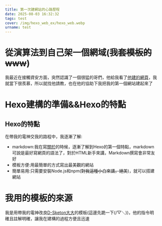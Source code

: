 ```yaml
---
title: 第一次建網站的心路歷程
date: 2025-08-03 16:32:32
tags: test
cover: /img/hexo_web_ex/hexo_web.webp
urname: test
---
```

# 從演算法到自己架一個網域(~~我套模板的www~~)

我最近在接觸資安方面，突然認識了一個很猛的哥們，他給我看了[他建的網頁](https://itousouta15.github.io/)，我就當下很羨慕，所以就找他請教，也在他的協助下我把我的第一個網站建起來了

# Hexo建構的準備&&Hexo的特點
## Hexo的特點
在帶我的電神交我的路程中，我逐漸了解:
- markdown:我在寫[關於](https://siewilly.github.io/about/)的時候，逐漸了解到Hexo的第一個特點，markdown可說是最好寫網頁的語法了，對於HTML新手來講，Markdown撰寫會非常友好
- 模板方便:用最簡單的方式寫出最美觀的網站
- 簡單易用:只需要安裝Node.js和npm(~~對我這種小白來講，絕美~~)，就可以搭建網站

# 我用的模板的來源

我是用帶我的電神改良[D-Sketon大大](https://d-sketon.github.io/)的模板(這邊先跪一下(/▽＼))，他的指令明確且註解明確，讓我在建構的過程方便且迅速
